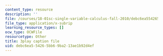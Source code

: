 ```yaml
---
content_type: resource
description: ''
file: /courses/18-01sc-single-variable-calculus-fall-2010/debc6ea554265bb69ba213ae1b92d4ef_er_tQOBgo-I.vtt
file_type: application/x-subrip
learning_resource_types: []
ocw_type: OCWFile
resourcetype: Other
title: 3play caption file
uid: debc6ea5-5426-5bb6-9ba2-13ae1b92d4ef
---
```

